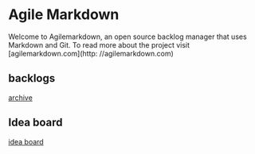 # Agile Markdown

Welcome to Agilemarkdown, an open source backlog manager that uses Markdown and Git. To read more about the project visit [agilemarkdown.com](http: //agilemarkdown.com)  

## backlogs

[](agilemarkdown-project.md)

[archive](agilemarkdown-project/archive.md)

## Idea board

[idea board](ideas.md)
